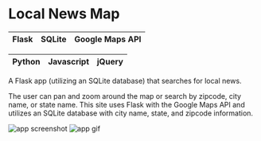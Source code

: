 # Local News Map

|Flask | SQLite    | Google Maps API|
|--|--|--|


|Python | Javascript    | jQuery|
|--|--|--|

A Flask app (utilizing an SQLite database) that searches for local news.

The user can pan and zoom around the map or search by zipcode, city name, or state name.
This site uses Flask with the Google Maps API and utilizes an SQLite database with city name, state, and zipcode information.

![app screenshot](https://github.com/dillon/cs50-projects/blob/master/pset8/mashup/mashup2.png?raw=true)
![app gif](https://github.com/dillon/cs50-projects/blob/master/pset8/mashup/mashup.gif?raw=true)

